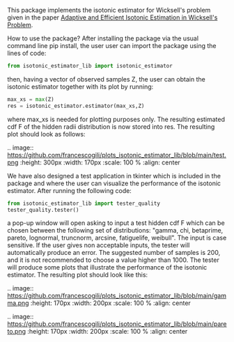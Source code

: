 This package implements the isotonic estimator for Wicksell's problem given in the paper [Adaptive and Efficient Isotonic Estimation in Wicksell's Problem](https://arxiv.org/pdf/2310.05463.pdf). 

How to use the package? After installing the package via the usual command line pip install, the user user can import the package using the lines of code:

```python 
from isotonic_estimator_lib import isotonic_estimator
```

then, having a vector of observed samples Z, the user can obtain the isotonic estimator together with its plot by running:

```python 
max_xs = max(Z)
res = isotonic_estimator.estimator(max_xs,Z)
```

where max_xs is needed for plotting purposes only. The resulting estimated cdf F of the hidden radii distribution is now stored into res. The resulting plot should look as follows: 

.. image:: https://github.com/francescogili/plots_isotonic_estimator_lib/blob/main/test.png
   :height: 300px
   :width: 170px
   :scale: 100 %
   :align: center

We have also designed a test application in tkinter which is included in the package and where the user can visualize the performance of the isotonic estimator. After running the following code:

```python 
from isotonic_estimator_lib import tester_quality
tester_quality.tester()
```

a pop-up window will open asking to input a test hidden cdf F which can be chosen between the following set of distributions: "gamma, chi, betaprime, pareto, lognormal, truncnorm, arcsine, fatiguelife, weibull". The input is case sensitive. If the user gives non acceptable inputs, the tester will automatically produce an error. The suggested number of samples is 200, and it is not recommended to choose a value higher than 1000. The tester will produce some plots that illustrate the performance of the isotonic estimator. The resulting plot should look like this:

.. image:: https://github.com/francescogili/plots_isotonic_estimator_lib/blob/main/gamma.png
   :height: 170px
   :width: 200px
   :scale: 100 %
   :align: center

.. image:: https://github.com/francescogili/plots_isotonic_estimator_lib/blob/main/pareto.png
   :height: 170px
   :width: 200px
   :scale: 100 %
   :align: center

